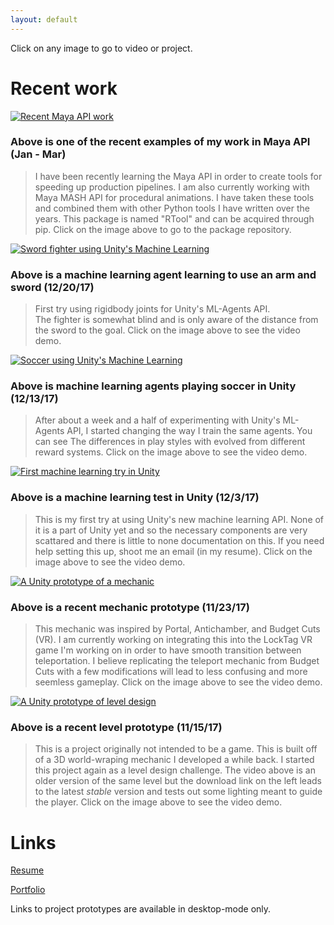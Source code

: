 ```yaml
---
layout: default
---
```

Click on any image to go to video or project.

# Recent work

[![Recent Maya API work](https://drive.google.com/uc?export=download&id=1y0Jwi5O0aKMcEuwnlbSxSkAwnvRNeoNF)](http://github.com/RonNofar/RToolPackage)

### Above is one of the recent examples of my work in Maya API (Jan - Mar)

> I have been recently learning the Maya API in order to create tools for speeding up production pipelines. 
> I am also currently working with Maya MASH API for procedural animations.
> I have taken these tools and combined them with other Python tools I have written over the years. 
> This package is named "RTool" and can be acquired through pip.
> Click on the image above to go to the package repository.

[![Sword fighter using Unity's Machine Learning](https://img.youtube.com/vi/aI7Ox99FL5k&t/0.jpg)](https://www.youtube.com/watch?v=aI7Ox99FL5k&t)

### Above is a machine learning agent learning to use an arm and sword (12/20/17)

> First try using rigidbody joints for Unity's ML-Agents API.  
> The fighter is somewhat blind and is only aware of the distance from the sword to the goal.
> Click on the image above to see the video demo.

[![Soccer using Unity's Machine Learning](https://img.youtube.com/vi/xaBPT9u0imw/0.jpg)](https://www.youtube.com/watch?v=xaBPT9u0imw)

### Above is machine learning agents playing soccer in Unity (12/13/17)

> After about a week and a half of experimenting with Unity's ML-Agents API, I started changing the way I train the same agents.
> You can see The differences in play styles with evolved from different reward systems.
> Click on the image above to see the video demo.

[![First machine learning try in Unity](https://img.youtube.com/vi/75ecS3_3bAQ/0.jpg)](https://www.youtube.com/watch?v=75ecS3_3bAQ)

### Above is a machine learning test in Unity (12/3/17)

> This is my first try at using Unity's new machine learning API. None of it is a part of Unity yet and so the necessary components are very scattared and there is little to none documentation on this.
> If you need help setting this up, shoot me an email (in my resume).
> Click on the image above to see the video demo.

[![A Unity prototype of a mechanic](https://img.youtube.com/vi/kB-inekeAoQ/0.jpg)](https://www.youtube.com/watch?v=kB-inekeAoQ)

### Above is a recent mechanic prototype (11/23/17)

> This mechanic was inspired by Portal, Antichamber, and Budget Cuts (VR). I am currently working on integrating this into the LockTag VR game I'm working on in order to have smooth transition between teleportation.
> I believe replicating the teleport mechanic from Budget Cuts with a few modifications will lead to less confusing and more seemless gameplay.
> Click on the image above to see the video demo.

[![A Unity prototype of level design](https://img.youtube.com/vi/fmQHXP3qq_c/0.jpg)](https://www.youtube.com/watch?v=fmQHXP3qq_c)

### Above is a recent level prototype (11/15/17)

> This is a project originally not intended to be a game. This is built off of a 3D world-wraping mechanic I developed a while back. I started this project again as a level design challenge.
> The video above is an older version of the same level but the download link on the left leads to the latest _stable_ version and tests out some lighting meant to guide the player.
> Click on the image above to see the video demo.

# Links

[Resume](https://docs.wixstatic.com/ugd/4d06fa_888e4ca88c8141178955f270f481436c.pdf)

[Portfolio](https://ronnofar2.wixsite.com/portfolio)

Links to project prototypes are available in desktop-mode only.

